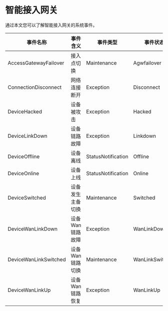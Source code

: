 # 智能接入网关

通过本文您可以了解智能接入网关的系统事件。

|事件名称|事件含义|事件类型|事件状态|事件等级|
|----|----|----|----|----|
|AccessGatewayFailover|接入点切换|Maintenance|Agwfailover|Info|
|ConnectionDisconnect|网络连接断开|Exception|Disconnect|Critical|
|DeviceHacked|设备被攻击|Exception|Hacked|Critical|
|DeviceLinkDown|设备链路故障|Exception|Linkdown|Critical|
|DeviceOffline|设备离线|StatusNotification|Offline|Critical|
|DeviceOnline|设备上线|StatusNotification|Online|Info|
|DeviceSwitched|设备发生主备切换|Maintenance|Switched|Critical|
|DeviceWanLinkDown|设备Wan链路故障|Exception|WanLinkDown|Critical|
|DeviceWanLinkSwitched|设备Wan链路切换|Maintenance|WanLinkSwitched|Critical|
|DeviceWanLinkUp|设备Wan链路恢复|Exception|WanLinkUp|Info|

